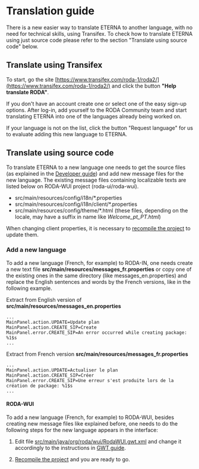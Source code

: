 # Translation guide

There is a new easier way to translate ETERNA to another language, with no need for technical skills, using Transifex. To check how to translate ETERNA using just source code please refer to the section "Translate using source code" below.

## Translate using Transifex

To start, go the site [https://www.transifex.com/roda-1/roda2/](https://www.transifex.com/roda-1/roda2/) and click the button **"Help translate RODA"**. 

If you don't have an account create one or select one of the easy sign-up options. After log-in, add yourself to the RODA Community team and start translating ETERNA into one of the languages already being worked on. 

If your language is not on the list, click the button "Request language" for us to evaluate adding this new language to ETERNA.


## Translate using source code

To translate ETERNA to a new language one needs to get the source files (as explained in the [Developer guide](Developers_Guide.md)) and add new message files for the new language.
The existing message files containing localizable texts are listed below on RODA-WUI project (roda-ui/roda-wui).
 
* src/main/resources/config/i18n/*.properties
* src/main/resources/config/i18n/client/*.properties
* src/main/resources/config/theme/*.html (these files, depending on the locale, may have a suffix in name like _Welcome_pt_PT.html_)

When changing client properties, it is necessary to [recompile the project](Developers_Guide.md) to update them.

### Add a new language

To add a new language (French, for example) to RODA-IN, one needs create a new text file  **src/main/resources/messages_fr.properties** or copy one of the existing ones in the same directory (like messages_en.properties) and replace the English sentences and words by the French versions, like in the following example.

Extract from English version of **src/main/resources/messages_en.properties** 

```properties
...
MainPanel.action.UPDATE=Update plan
MainPanel.action.CREATE_SIP=Create
MainPanel.error.CREATE_SIP=An error occurred while creating package: %1$s
...
```

Extract from French version **src/main/resources/messages_fr.properties** 

```properties
...
MainPanel.action.UPDATE=Actualiser le plan
MainPanel.action.CREATE_SIP=Créer
MainPanel.error.CREATE_SIP=Une erreur s'est produite lors de la création de package: %1$s
...
```

#### RODA-WUI

To add a new language (French, for example) to RODA-WUI, besides creating new message files like explained before, one needs to do the following steps for the new language appears in the interface:

1. Edit file [src/main/java/org/roda/wui/RodaWUI.gwt.xml](https://github.com/ETERNA-earkiv/ETERNA/blob/main/roda-ui/roda-wui/src/main/java/org/roda/wui/RodaWUI.gwt.xml) and change it accordingly to the instructions in [GWT guide](https://developers.google.com/web-toolkit/doc/latest/DevGuideI18nLocale#LocaleModule).

2. [Recompile the project](Developers_Guide.md) and you are ready to go.
